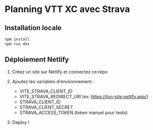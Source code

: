 # Planning VTT XC avec Strava

## Installation locale
```bash
npm install
npm run dev
```

## Déploiement Netlify
1. Créez un site sur Netlify et connectez ce repo
2. Ajoutez les variables d'environnement :
   - VITE_STRAVA_CLIENT_ID
   - VITE_STRAVA_REDIRECT_URI (ex: https://ton-site.netlify.app/)
   - STRAVA_CLIENT_ID
   - STRAVA_CLIENT_SECRET
   - STRAVA_ACCESS_TOKEN (token manuel pour tests)

3. Deploy !
